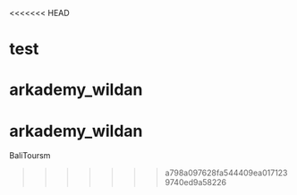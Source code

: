<<<<<<< HEAD
# test
arkademy_wildan
=======
# arkademy_wildan
BaliToursm
>>>>>>> a798a097628fa544409ea0171239740ed9a58226
